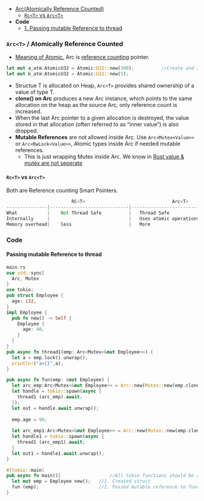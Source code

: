 - [Arc(Atomically Reference Counted)](#arc)
  - [`Rc<T>` vs `Arc<T>`](#vs)
- **Code**
  - [1. Passing mutable Reference to thread](#c1)

<a name=arc></a>
### `Arc<T>` / Atomically Reference Counted
- [Meaning of Atomic.](/Threads_Processes_IPC/Terms) Arc is [reference counting](/Languages/Programming_Languages/Rust/Smart_Pointers/) pointer.
```rs
let mut a_atm:AtomicU32 = Atomic:U32::new(100);          //Create and Initialize Atomic variable(a_atm)
let mut b_atm:AtomicU32 = Atomic:U32::new(5);
```
- Structue T is allocated on Heap, `Arc<T>` provides shared ownership of a value of type T.
- **clone() on Arc** produces a new Arc instance, which points to the same allocation on the heap as the source Arc, only reference count is increased.
- When the last Arc pointer to a given allocation is destroyed, the value stored in that allocation (often referred to as “inner value”) is also dropped.
- **Mutable References** are not allowed inside Arc. Use `Arc<Mutex<Value>>` or `Arc<RwLock<Value>>`, Atomic types inside Arc if needed mutable references.
  - This is just wrapping Mutex inside Arc. We know in [Rust value & mutex are not seperate](/Threads_Processes_IPC/IPC/synchronization/Mutex#rs)

<a name=vs></a>
#### `Rc<T>` vs `Arc<T>`
Both are Reference counting Smart Pointers.
```rs
                        RC<T>                                Arc<T>
---------------|-----------------------------|---------------------------------
What           |    Not Thread Safe          |   Thread Safe
Internally     |                             |   Uses atomic operations for reference counting
Memory overhead|    less                     |   More
```

### Code
<a name=c1></a>
#### Passing mutable Reference to thread
```rs
main.rs
use std::sync{
  Arc, Mutex
}
use tokio;
pub struct Employee {
  age: i32,
}
impl Employee {
  pub fn new() -> Self {
    Employee {
      age: 40,
    }
  }
}
pub async fn thread1(emp: Arc<Mutex<&mut Employee>>) {                          //6. Collected Arc<Mutex<Employee>>
  let a = emp.lock().unwrap();                                                  //7. locked mutex to access value inside it
  println!("a={}",a);                                                           //40
}

pub async fn fun(emp: &mut Employee) {
  let arc_emp:Arc<Mutex<&mut Employee>> = Arc::new(Mutex::new(emp.clone()));    //3. Created Arc<Mutex> clone(). ie it points to original object
  let handle = tokio::spawn(async {                                             //4. Created Green Thread(User level Thread)
    thread1 (arc_emp).await;                                                    //5. passed Arc<Mutex<Employee>> to thread.
  });                                                                                Note we are not passing Arc<Mutex<&mut Employee>>
  let out = handle.await.unwrap();
  
  emp.age = 90;                                                                 //8. Original value inside struct is changed
  
  let arc_emp1:Arc<Mutex<&mut Employee>> = Arc::new(Mutex::new(emp.clone()));    //9. Created new Arc reference
  let handle1 = tokio::spawn(async {
    thread1 (arc_emp1).await;
  }
  let out1 = handle1.await.unwrap();                                            //10. a=90. ie Changed value is accessed using threads
}

#[tokio::main]
pub async fn main(){                  //All tokio functions should be async
  let mut emp = Employee new();   //1. Created struct
  fun (emp);                      //2. Passed mutable reference to function
}
```
